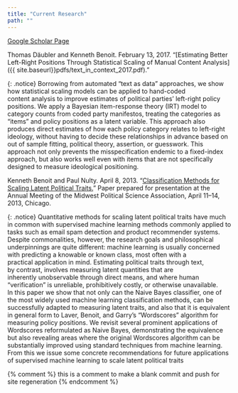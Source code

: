 ```yaml
---
title: "Current Research"
path: ""
---
```




[Google Scholar Page](http://scholar.google.co.uk/citations?user=hp1p9TEAAAAJ "Kenneth Benoit's Google Scholar page")

Thomas Däubler and Kenneth Benoit. February 13, 2017\. “[Estimating Better Left-Right Positions Through Statistical Scaling of Manual Content Analysis]({{ site.baseurl}}pdfs/text_in_context_2017.pdf).”

{: .notice}
Borrowing from automated “text as data” approaches, we show how statistical scaling models can be applied to hand-coded content analysis to improve estimates of political parties’ left-right policy positions. We apply a Bayesian item-response theory (IRT) model to category counts from coded party manifestos, treating the categories as “items” and policy positions as a latent variable. This approach also produces direct estimates of how each policy category relates to left-right ideology, without having to decide these relationships in advance based on out of sample fitting, political theory, assertion, or guesswork. This approach not only prevents the misspecification endemic to a fixed-index approach, but also works well even with items that are not specifically designed to measure ideological positioning.

Kenneth Benoit and Paul Nulty. April 8, 2013\. “[Classification Methods for Scaling Latent Political Traits.](http://conference.mpsanet.org/papers/archive.aspx/2011/122630 "Benoit and Nulty MPSA 2013 Paper - version 2")” Paper prepared for presentation at the Annual Meeting of the Midwest Political Science Association, April 11–14, 2013, Chicago.

{: .notice}
Quantitative methods for scaling latent political traits have much in common with supervised machine learning methods commonly applied to tasks such as email spam detection and product recommender systems. Despite commonalities, however, the research goals and philosophical underpinnings are quite different: machine learning is usually concerned with predicting a knowable or known class, most often with a practical application in mind. Estimating political traits through text, by contrast, involves measuring latent quantities that are inherently unobservable through direct means, and where human “verification” is unreliable, prohibitively costly, or otherwise unavailable. In this paper we show that not only can the Naive Bayes classifier, one of the most widely used machine learning classification methods, can be successfully adapted to measuring latent traits, and also that it is equivalent in general form to Laver, Benoit, and Garry’s “Wordscores” algorithm for measuring policy positions. We revisit several prominent applications of Wordscores reformulated as Naive Bayes, demonstrating the equivalence but also revealing areas where the original Wordscores algorithm can be substantially improved using standard techniques from machine learning. From this we issue some concrete recommendations for future applications of supervised machine learning to scale latent political traits

{% comment %}
this is a comment to make a blank commit and push for site regeneration
{% endcomment %}
